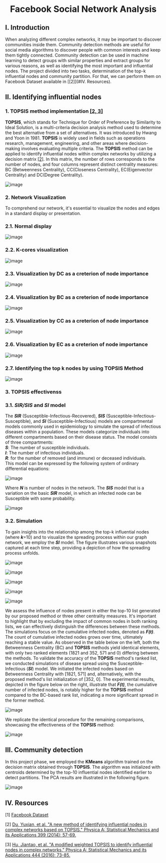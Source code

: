 <div align="center">
  
# Facebook Social Network Analysis

</div>

## I. Introduction

When analyzing different complex networks, it may be important
to discover communities inside them. Community detection methods 
are useful for social media algorithms to discover people with 
common interests and keep them tightly connected. Community detection
can be used in machine learning to detect groups with similar properties
and extract groups for various reasons, as well as identifying the most 
important and influential nodes.
The project divided into two tasks, determination of the top-k influential
nodes and community partition. For that, we can perform them on Facebook 
Dataset available in [[2]](#IV. Resources).


## II. Identifying influential nodes

### 1. **TOPSIS** method implementation [[2, 3]](#papers-used)

**TOPSIS**, which stands for Technique for Order of Preference by Similarity to Ideal Solution, is a multi-criteria decision analysis method used to determine the best alternative from a set of alternatives.   It was introduced by Hwang and Yoon in 1981. **TOPSIS** is widely used in fields such as operations research, management, engineering, and other areas where decision-making involves evaluating multiple criteria.
The **TOPSIS** method can be applied to identify influential nodes within complex networks by utilizing a decision matrix [[2]](#papers-used). In this matrix, the number of rows corresponds to the number of nodes, and four columns represent distinct centrality measures: BC (Betweenness Centrality), CC(Closeness Centrality), EC(Eigenvector Centrality) and DC(Degree Centrality).

![image](https://github.com/hassanInfo/Facebook_Social_Network_Analysis/assets/85229840/19d1914b-d8ea-455e-b174-2392088daaf7) 

### 2. Network Visualization

To comprehend our network, it's essential to visualize the nodes and edges in a standard display or presentation.

### 2.1. Normal display

![image](https://github.com/hassanInfo/Facebook_Social_Network_Analysis/assets/85229840/0aac37ba-c31e-4c6a-95de-867a260d9290)

### 2.2. K-cores visualization

![image](https://github.com/hassanInfo/Facebook_Social_Network_Analysis/assets/85229840/8869bc3a-56e2-4403-8e3d-045af988ccf4)

### 2.3. Visualization by DC as a creterion of node importance

![image](https://github.com/hassanInfo/Facebook_Social_Network_Analysis/assets/85229840/d4c473e5-0bbf-4713-a0a6-a04a3145fbee)

### 2.4. Visualization by BC as a creterion of node importance

![image](https://github.com/hassanInfo/Facebook_Social_Network_Analysis/assets/85229840/f150f19d-f571-4ad7-8f00-67b6abdd9daa)

### 2.5. Visualization by CC as a creterion of node importance

![image](https://github.com/hassanInfo/Facebook_Social_Network_Analysis/assets/85229840/182d082f-1448-4859-9408-d4b5c4207a5a)

### 2.6. Visualization by EC as a creterion of node importance

![image](https://github.com/hassanInfo/Facebook_Social_Network_Analysis/assets/85229840/cb50bf28-d986-4c32-809c-084e4cb66288)

### 2.7. Identifying the top k nodes by using **TOPSIS** Method

![image](https://github.com/hassanInfo/Facebook_Social_Network_Analysis/assets/85229840/f5381886-a14e-40fb-9ffc-d0b9e0837947)

### 3. **TOPSIS** effectivenss

### 3.1. ***SIR/SIS*** and ***SI*** model

The ***SIR*** (Susceptible-Infectious-Recovered), ***SIS*** (Susceptible-Infectious-Susceptible), and ***SI*** (Susceptible-Infectious) models are compartmental models commonly used in epidemiology to simulate the spread of infectious diseases within a population. These models categorize individuals into different compartments based on their disease status. The model consists of three compartments:<br>
***S***: The number of susceptible individuals.<br>
***I***: The number of infectious individuals.<br>
***R***: for the number of removed (and immune) or deceased individuals.<br>
This model can be expressed by the following system of ordinary differential equations:<br>

![image](https://github.com/hassanInfo/Facebook_Social_Network_Analysis/assets/85229840/916cfe0e-7e20-4eee-a71b-26d187ca076d)

Where ***N*** is number of nodes in the network. The ***SIS*** model that is a variation on the basic ***SIR*** model, in which an infected node can be Susceptible with some probability.

![image](https://github.com/hassanInfo/Facebook_Social_Network_Analysis/assets/85229840/0e47de79-1f74-4afd-819e-f0767d50f37d)

### 3.2. Simulation

To gain insights into the relationship among the top-k influential nodes (where ***k***=10) and to visualize the spreading process within our graph network, we employ the ***SI*** model. The figure illustrates various snapshots captured at each time step, providing a depiction of how the spreading process unfolds.

![image](https://github.com/hassanInfo/Facebook_Social_Network_Analysis/assets/85229840/5fdd12ad-fccb-4132-b08b-e7500fef899d)

![image](https://github.com/hassanInfo/Facebook_Social_Network_Analysis/assets/85229840/fe480ea0-289c-4f83-8dac-c2c19be139f3)

![image](https://github.com/hassanInfo/Facebook_Social_Network_Analysis/assets/85229840/0a4fd20d-ceaa-431f-a242-6859a548278f)

![image](https://github.com/hassanInfo/Facebook_Social_Network_Analysis/assets/85229840/e6b76054-4f1f-4d40-b66c-b65d8d4a532c)

![image](https://github.com/hassanInfo/Facebook_Social_Network_Analysis/assets/85229840/bd9ace14-2da6-45fe-877f-398feff6dd1e)

We assess the influence of nodes present in either the top-10 list generated by our proposed method or three other centrality measures. It's important to highlight that by excluding the impact of common nodes in both ranking lists, we can effectively distinguish the differences between these methods. The simulations focus on the cumulative infected nodes, denoted as ***F(t)***. The count of cumulative infected nodes grows over time, ultimately reaching a stable value.
As observed in the table below on the left, both the Betweenness Centrality (BC) and **TOPSIS** methods yield identical elements, with only two ranked elements (1821 and 352, 571 and 0) differing between the methods. To validate the accuracy of the **TOPSIS** method's ranked list, we conducted simulations of disease spread using the Susceptible-Infectious (***SI***) model. We initiated the infected nodes based on Betweenness Centrality with [1821, 571] and, alternatively, with the proposed method's list initialization of [352, 0]. The experimental results, depicted in the figure below on the right, illustrate that ***F(t)***, the cumulative number of infected nodes, is notably higher for the **TOPSIS** method compared to the BC-based rank list, indicating a more significant spread in the former method.

![image](https://github.com/hassanInfo/Facebook_Social_Network_Analysis/assets/85229840/4a213be2-aacb-4282-ae6f-fe45ceefc76b)

We replicate the identical procedure for the remaining comparisons, showcasing the effectiveness of the **TOPSIS** method:

![image](https://github.com/hassanInfo/Facebook_Social_Network_Analysis/assets/85229840/4cb93baa-6d15-4a3f-9778-40580674b0eb)

## III. Community detection

In this project phase, we employed the **KMeans** algorithm trained on the decision matrix obtained through **TOPSIS**. The algorithm was initialized with centroids determined by the top-10 influential nodes identified earlier to detect partitions. The PCA results are illustrated in the following figure.

![image](https://github.com/hassanInfo/Facebook_Social_Network_Analysis/assets/85229840/1673a670-780b-4405-979f-8e8c0f4b61e4)

## IV. Resources
[1] [Facebook Dataset](https://snap.stanford.edu/data/ego-Facebook.html)

[2] [Du, Yuxian, et al. "A new method of identifying influential nodes in complex networks based on TOPSIS." Physica A: Statistical Mechanics and its Applications 399 (2014): 57-69.](https://github.com/hassanInfo/Facebook-Social-Network-Analysis/files/9278203/1-s2.0-S0378437113011552-main.pdf)

[3] [Hu, Jiantao, et al. "A modified weighted TOPSIS to identify influential nodes in complex networks." Physica A: Statistical Mechanics and its Applications 444 (2016): 73-85.](https://github.com/hassanInfo/Facebook-Social-Network-Analysis/files/9278205/1-s2.0-S0378437115007554-main.pdf)
